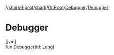 //[shark-hprof](../../../../index.md)/[shark](../../index.md)/[GcRoot](../index.md)/[Debugger](index.md)/[Debugger](-debugger.md)

# Debugger

[jvm]\
fun [Debugger](-debugger.md)(id: [Long](https://kotlinlang.org/api/latest/jvm/stdlib/kotlin/-long/index.html))
